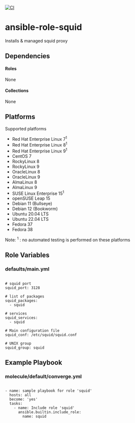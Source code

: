 [![CI](https://github.com/de-it-krachten/ansible-role-squid/workflows/CI/badge.svg?event=push)](https://github.com/de-it-krachten/ansible-role-squid/actions?query=workflow%3ACI)


# ansible-role-squid

Installs & managed squid proxy



## Dependencies

#### Roles
None

#### Collections
None

## Platforms

Supported platforms

- Red Hat Enterprise Linux 7<sup>1</sup>
- Red Hat Enterprise Linux 8<sup>1</sup>
- Red Hat Enterprise Linux 9<sup>1</sup>
- CentOS 7
- RockyLinux 8
- RockyLinux 9
- OracleLinux 8
- OracleLinux 9
- AlmaLinux 8
- AlmaLinux 9
- SUSE Linux Enterprise 15<sup>1</sup>
- openSUSE Leap 15
- Debian 11 (Bullseye)
- Debian 12 (Bookworm)
- Ubuntu 20.04 LTS
- Ubuntu 22.04 LTS
- Fedora 37
- Fedora 38

Note:
<sup>1</sup> : no automated testing is performed on these platforms

## Role Variables
### defaults/main.yml
<pre><code>
# squid port
squid_port: 3128

# list of packages
squid_packages:
  - squid

# services
squid_services:
  - squid

# Main configuration file
squid_conf: /etc/squid/squid.conf

# UNIX group
squid_group: squid
</pre></code>




## Example Playbook
### molecule/default/converge.yml
<pre><code>
- name: sample playbook for role 'squid'
  hosts: all
  become: 'yes'
  tasks:
    - name: Include role 'squid'
      ansible.builtin.include_role:
        name: squid
</pre></code>
